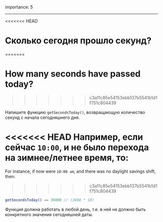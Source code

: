 importance: 5

---

<<<<<<< HEAD
# Сколько сегодня прошло секунд?
=======
# How many seconds have passed today?
>>>>>>> c3a11c85e54153ebb137b5541b1d1f751c804439

Напишите функцию `getSecondsToday()`, возвращающую количество секунд с начала сегодняшнего дня.

<<<<<<< HEAD
Например, если сейчас `10:00`, и не было перехода на зимнее/летнее время, то:
=======
For instance, if now were `10:00 am`, and there was no daylight savings shift, then:
>>>>>>> c3a11c85e54153ebb137b5541b1d1f751c804439

```js
getSecondsToday() == 36000 // (3600 * 10)
```

Функция должна работать в любой день, т.е. в ней не должно быть конкретного значения сегодняшней даты.
